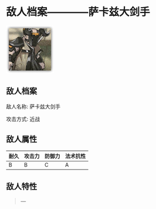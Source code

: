 # 敌人档案————萨卡兹大剑手

![萨卡兹大剑手](./eneIcons/萨卡兹大剑手.png)

## 敌人档案

敌人名称: 萨卡兹大剑手

攻击方式: 近战

## 敌人属性

| 耐久      | 攻击力  | 防御力 | 法术抗性 |
|---------|------|-----|------|
| B | B | C | A |

## 敌人特性
> —
